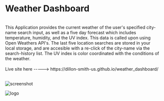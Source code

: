 
<h1>Weather Dashboard</h1>
<br>
This Application provides the current weather of the user's specified city-name search input, as well as a five day forecast which includes temperature, humidity, and the UV index. This data is called upon using Open Weathers API's. The last five location searches are stored in your local storage, and are accesible with a re-click of the city-name via the search-history list. The UV index is color coordinated with the conditions of the weather.
<br>
<br>
Live site here -----> https://dillon-smith-us.github.io/weather_dashboard/
<br>
<br>

![screenshot](https://i.ibb.co/0jrpNXD/screenshot.png)

![logo](https://i.ibb.co/PG4mk94/dillonsmithlogo-01.png)
